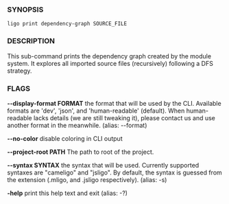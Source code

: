 
### SYNOPSIS
```
ligo print dependency-graph SOURCE_FILE
```

### DESCRIPTION
This sub-command prints the dependency graph created by the module system. It explores all imported source files (recursively) following a DFS strategy.

### FLAGS
**--display-format FORMAT**
the format that will be used by the CLI. Available formats are 'dev', 'json', and 'human-readable' (default). When human-readable lacks details (we are still tweaking it), please contact us and use another format in the meanwhile. (alias: --format)

**--no-color**
disable coloring in CLI output

**--project-root PATH**
The path to root of the project.

**--syntax SYNTAX**
the syntax that will be used. Currently supported syntaxes are "cameligo" and "jsligo". By default, the syntax is guessed from the extension (.mligo, and .jsligo respectively). (alias: -s)

**-help**
print this help text and exit (alias: -?)
